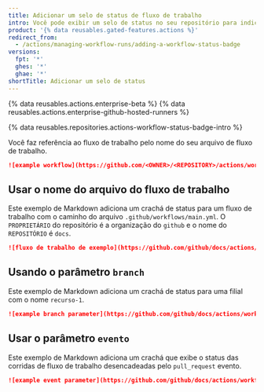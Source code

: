 ```yaml
---
title: Adicionar um selo de status de fluxo de trabalho
intro: Você pode exibir um selo de status no seu repositório para indicar o status dos seus fluxos de trabalho.
product: '{% data reusables.gated-features.actions %}'
redirect_from:
  - /actions/managing-workflow-runs/adding-a-workflow-status-badge
versions:
  fpt: '*'
  ghes: '*'
  ghae: '*'
shortTitle: Adicionar um selo de status
---
```


{% data reusables.actions.enterprise-beta %}
{% data reusables.actions.enterprise-github-hosted-runners %}

{% data reusables.repositories.actions-workflow-status-badge-intro %}

Você faz referência ao fluxo de trabalho pelo nome do seu arquivo de fluxo de trabalho.

```markdown
![example workflow](https://github.com/<OWNER>/<REPOSITORY>/actions/workflows/<WORKFLOW_FILE>/badge.svg)
```
## Usar o nome do arquivo do fluxo de trabalho

Este exemplo de Markdown adiciona um crachá de status para um fluxo de trabalho com o caminho do arquivo `.github/workflows/main.yml`. O `PROPRIETÁRIO` do repositório é a organização do `github` e o nome do `REPOSITÓRIO` é `docs`.

```markdown
![fluxo de trabalho de exemplo](https://github.com/github/docs/actions/workflows/main.yml/badge.svg)
```

## Usando o parâmetro `branch`

Este exemplo de Markdown adiciona um crachá de status para uma filial com o nome `recurso-1`.

```markdown
![example branch parameter](https://github.com/github/docs/actions/workflows/main.yml/badge.svg?branch=feature-1)
```

## Usar o parâmetro `evento`

Este exemplo de Markdown adiciona um crachá que exibe o status das corridas de fluxo de trabalho desencadeadas pelo `pull_request` evento.

```markdown
![example event parameter](https://github.com/github/docs/actions/workflows/main.yml/badge.svg?event=pull_request)
```
